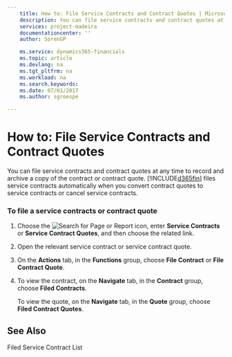 ```yaml
---
    title: How to: File Service Contracts and Contract Quotes | Microsoft Docs
    description: You can file service contracts and contract quotes at any time to record and archive a copy of the contract or contract quote. [!INCLUDE[d365fin](../../includes/d365fin_md.md)] files service contracts automatically when you convert contract quotes to service contracts or cancel service contracts.
    services: project-madeira
    documentationcenter: ''
    author: SorenGP

    ms.service: dynamics365-financials
    ms.topic: article
    ms.devlang: na
    ms.tgt_pltfrm: na
    ms.workload: na
    ms.search.keywords:
    ms.date: 07/01/2017
    ms.author: sgroespe

---
```

# How to: File Service Contracts and Contract Quotes
You can file service contracts and contract quotes at any time to record and archive a copy of the contract or contract quote. [!INCLUDE[d365fin](../../includes/d365fin_md.md)] files service contracts automatically when you convert contract quotes to service contracts or cancel service contracts.  
  
### To file a service contracts or contract quote  
  
1.  Choose the ![Search for Page or Report](media/ui-search/search_small.png "Search for Page or Report icon") icon, enter **Service Contracts** or **Service Contract Quotes**, and then choose the related link.  
  
2.  Open the relevant service contract or service contract quote.  
  
3.  On the **Actions** tab, in the **Functions** group, choose **File Contract** or **File Contract Quote**.  
  
4.  To view the contract, on the **Navigate** tab, in the **Contract** group, choose **Filed Contracts**.  
  
     To view the quote, on the **Navigate** tab, in the **Quote** group, choose **Filed Contract Quotes**.  
  
## See Also  
 Filed Service Contract List